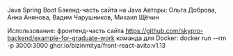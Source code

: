 Java Spring Boot 
Бэкенд-часть сайта на Java 
Авторы: Ольга Доброва, Анна Анянова, Вадим Чарушников, Михаил Щёчин

Использование:
фронтенд-часть сайта https://github.com/skypro-backend/example-for-graduate-work
команда для Docker: docker run --rm -p 3000:3000 ghcr.io/bizinmitya/front-react-avito:v1.13
